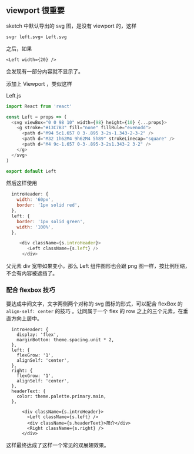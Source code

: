 ## viewport 很重要

sketch 中默认导出的 svg 图，是没有 viewport 的，这样

```
svgr left.svg> Left.svg
```

之后，如果

```
<Left width={20} />
```

会发现有一部分内容就不显示了。

添加上 Viewport ，类似这样

Left.js

```js
import React from 'react'

const Left = props => (
  <svg viewBox="0 0 98 10" width={98} height={10} {...props}>
    <g stroke="#13C7B3" fill="none" fillRule="evenodd">
      <path d="M94 5c1.657 0 3-.895 3-2s-1.343-2-3-2" />
      <path d="M32 1h62M4 9h62M4 5h89" strokeLinecap="square" />
      <path d="M4 9c-1.657 0-3-.895-3-2s1.343-2 3-2" />
    </g>
  </svg>
)

export default Left
```


然后这样使用

```js
  introHeader: {
    width: '60px',
    border: '1px solid red',
  },
  left: {
    border: '1px solid green',
    width: '100%',
  },

     <div className={s.introHeader}>
        <Left className={s.left} />
      </div>
```

父元素 div 宽带如果变小，那么 Left 组件图形也会跟 png 图一样，按比例压缩，不会有内容被遮挡了。


### 配合 flexbox 技巧

要达成中间文字，文字两侧两个对称的 svg 图标的形式，可以配合 flexBox 的 `align-self: center` 的技巧 。让同属于一个 flex 的 row 之上的三个元素，在垂直方向上居中。

```
  introHeader: {
    display: 'flex',
    marginBottom: theme.spacing.unit * 2,
  },
  left: {
    flexGrow: '1',
    alignSelf: 'center',
  },
  right: {
    flexGrow: '1',
    alignSelf: 'center',
  },
  headerText: {
    color: theme.palette.primary.main,
  },

      <div className={s.introHeader}>
        <Left className={s.left} />
        <div className={s.headerText}>简介</div>
        <Right className={s.right} />
      </div>
```

这样最终达成了这样一个常见的双展翅效果。
